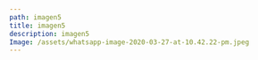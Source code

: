 ```yaml
---
path: imagen5
title: imagen5
description: imagen5
Image: /assets/whatsapp-image-2020-03-27-at-10.42.22-pm.jpeg
---
```


